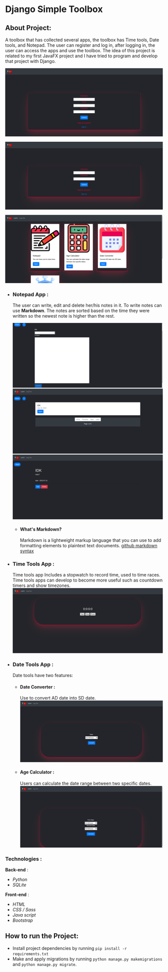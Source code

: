 # Django Simple Toolbox

## About Project:

A toolbox that has collected several apps, the toolbox has Time tools, Date tools, and Notepad.
The user can register and log in, after logging in, the user can access the apps and use the toolbox.
The idea of this project is related to my first JavaFX project and I have tried to program and develop that project with Django.

![Register page](./pics/register.png)

![Login page](./pics/login.png)

![Home page](./pics/home.png)

- ### Notepad App :

  The user can write, edit and delete her/his notes in it. To write notes can use **Markdown**.
  The notes are sorted based on the time they were written so the newest note is higher than the rest.

  ![Add note page](./pics/add-note.png)
  ![Notes page](./pics/notes.png)
  ![Note page](./pics/note.png)

  - #### What's Markdown?
    Markdown is a lightweight markup language that you can use to add formatting elements to plaintext text documents.
    [github markdown syntax](https://docs.github.com/en/get-started/writing-on-github/getting-started-with-writing-and-formatting-on-github/basic-writing-and-formatting-syntax)

- ### Time Tools App :

  Time tools app Includes a stopwatch to record time, used to time races.
  Time tools apps can develop to become more useful such as countdown timers and show timezones.
  ![Stopwatch page](./pics/stopwatch.png)

- ### Date Tools App :

  Date tools have two features:
  - #### Date Converter :
    Use to convert AD date into SD date.
    ![Date converter page](./pics/dateconverter.png)
  - #### Age Calculator :
    Users can calculate the date range between two specific dates.
    ![Age calculator page](./pics/agecalculator.png)

### Technologies :

**Back-end** :

- _Python_
- _SQLite_

**Front-end** :

- _HTML_
- _CSS / Sass_
- _Java script_
- _Bootstrap_


## How to run the Project:

- Install project dependencies by running `pip install -r requirements.txt`
- Make and apply migrations by running `python manage.py makemigrations` and `python manage.py migrate`.


